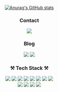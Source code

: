 <div align='center'>
    
  [![Anurag's GitHub stats](https://github-readme-stats.vercel.app/api?username=gudwh14&count_private=true&show_icons=true&theme=dracula)](https://github.com/anuraghazra/github-readme-stats)
    
  <div>
  <h3>Contact</h3>
  <img  src="https://img.shields.io/badge/alxious@naver.com-03C75A?style=flat-square&logo=Naver&logoColor=white"></img>
  <h3>Blog</h3>
  
  <a href="http://jjoming.vercel.app">![](https://img.shields.io/badge/Blog-FD5750?style=flat-square&logo=Vercel&logoColor=white)</a>
  <a href="https://golfani.github.io/category/front">![](https://img.shields.io/badge/GitHub.io-181717?style=flat-square&logo=Github&logoColor=white)</a>
  
  
  <h3> ⚒ Tech Stack ⚒</h3>
  <div>
    <img  src="https://img.shields.io/badge/C%2B%2B-00599C?style=flat-square&logo=c%2B%2B&logoColor=white"</img>
    <img  src="https://img.shields.io/badge/Java-007396?style=flat-square&logo=Java&logoColor=white"</img>
    <img  src="https://img.shields.io/badge/JavaScript-F7DF1E?style=flat-square&logo=JavaScript&logoColor=white"</img>
    <img  src="https://img.shields.io/badge/TypeScript-3178C6?style=flat-square&logo=TypeScript&logoColor=white"</img>
    <img  src="https://img.shields.io/badge/Html-E34F26?style=flat-square&logo=HTML5&logoColor=white"</img>
    <img  src="https://img.shields.io/badge/CSS-1572B6?style=flat-square&logo=CSS3&logoColor=white"</img>
    <img  src="https://img.shields.io/badge/Python-3776AB?style=flat-square&logo=Python&logoColor=white"</img>
    <img  src="https://img.shields.io/badge/Kotlin-0095D5?style=flat-square&logo=Kotlin&logoColor=white"</img>
  </div>
  <div>
    <img  src="https://img.shields.io/badge/SpringBoot-6DB33F?style=flat-square&logo=Spring&logoColor=white"</img>
    <img  src="https://img.shields.io/badge/React-61DAFB?style=flat-square&logo=React&logoColor=white"</img>
    <img  src="https://img.shields.io/badge/ReactNative-61DAFB?style=flat-square&logo=React&logoColor=white"</img>
    <img  src="https://img.shields.io/badge/Android-3DDC84?style=flat-square&logo=Android&logoColor=white"</img>
  </div>
  </div>
</div>


